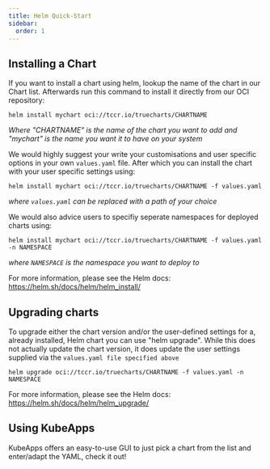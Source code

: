 ```yaml
---
title: Helm Quick-Start
sidebar:
  order: 1
---
```


## Installing a Chart

If you want to install a chart using helm, lookup the name of the chart in our Chart list.
Afterwards run this command to install it directly from our OCI repository:

`helm install mychart oci://tccr.io/truecharts/CHARTNAME`

*Where "CHARTNAME" is the name of the chart you want to add and "mychart" is the name you want it to have on your system*


We would highly suggest your write your customisations and user specific options in your own `values.yaml` file.
After which you can install the chart with your user specific settings using:

`helm install mychart oci://tccr.io/truecharts/CHARTNAME -f values.yaml`

*where `values.yaml` can be replaced with a path of your choice*

We would also advice users to specifiy seperate namespaces for deployed charts using:

`helm install mychart oci://tccr.io/truecharts/CHARTNAME -f values.yaml -n NAMESPACE`

*where `NAMESPACE` is the namespace you want to deploy to*

For more information, please see the Helm docs:
https://helm.sh/docs/helm/helm_install/

## Upgrading charts

To upgrade either the chart version and/or the user-defined settings for a, already installed, Helm chart you can use "helm upgrade".
While this does not actually update the chart version, it does update the user settings supplied via the `values.yaml file specified above`

`helm upgrade oci://tccr.io/truecharts/CHARTNAME -f values.yaml -n NAMESPACE`

For more information, please see the Helm docs:
https://helm.sh/docs/helm/helm_upgrade/

## Using KubeApps

KubeApps offers an easy-to-use GUI to just pick a chart from the list and enter/adapt the YAML, check it out!